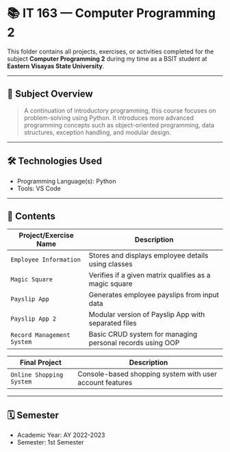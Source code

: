 # 📚 IT 163 — Computer Programming 2

This folder contains all projects, exercises, or activities completed for the subject **Computer Programming 2** during my time as a BSIT student at **Eastern Visayas State University**.

---

## 🧠 Subject Overview

> A continuation of introductory programming, this course focuses on problem-solving using Python. It introduces more advanced programming concepts such as object-oriented programming, data structures, exception handling, and modular design.

---

## 🛠️ Technologies Used

- Programming Language(s): Python
- Tools: VS Code

---

## 📂 Contents

| Project/Exercise Name        | Description                                               |
|-----------------------------|-----------------------------------------------------------|
| `Employee Information`      | Stores and displays employee details using classes        |
| `Magic Square`              | Verifies if a given matrix qualifies as a magic square    |
| `Payslip App`               | Generates employee payslips from input data               |
| `Payslip App 2`             | Modular version of Payslip App with separated files       |
| `Record Management System`  | Basic CRUD system for managing personal records using OOP |

| **Final Project**           | **Description**                                           |
|-----------------------------|-----------------------------------------------------------|
| `Online Shopping System`    | Console-based shopping system with user account features  |

---

## 🗓️ Semester

- Academic Year: AY 2022-2023  
- Semester: 1st Semester
